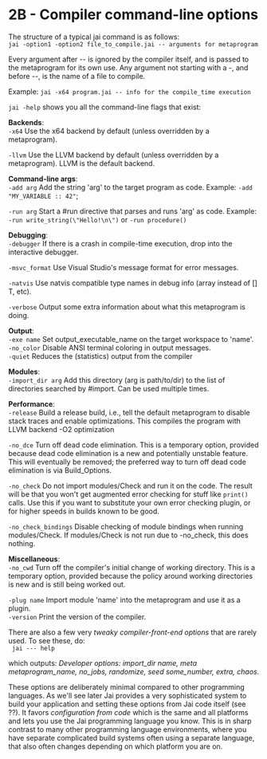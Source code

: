 # 2B - Compiler command-line options

The structure of a typical jai command is as follows:  
`jai -option1 -option2 file_to_compile.jai -- arguments for metaprogram`

Every argument after -- is ignored by the compiler itself, and is passed to the metaprogram for its own use. Any argument not starting with a -, and before --, is the name of a file to compile.

Example:     `jai -x64 program.jai -- info for the compile_time execution` 

`jai -help` shows you all the command-line flags that exist:

**Backends**:  
 `-x64`              Use the x64 backend by default (unless overridden by a metaprogram).

 `-llvm`             Use the LLVM backend by default (unless overridden by a metaprogram).
                     LLVM is the default backend.

**Command-line args**:  
 `-add arg`          Add the string 'arg' to the target program as code.
                     Example: `-add "MY_VARIABLE :: 42"`;
                     
 `-run arg`          Start a #run directive that parses and runs 'arg' as code.
                     Example: `-run write_string(\"Hello!\n\")` or `-run procedure()`
                   
**Debugging**:  
 `-debugger`         If there is a crash in compile-time execution, drop into the interactive debugger.

 `-msvc_format`      Use Visual Studio's message format for error messages.

 `-natvis`           Use natvis compatible type names in debug info (array<T> instead of [] T, etc).

 `-verbose`          Output some extra information about what this metaprogram is doing.

**Output**:  
 `-exe name`         Set output_executable_name on the target workspace to 'name'.  
 `-no_color`         Disable ANSI terminal coloring in output messages.    
 `-quiet`            Reduces the (statistics) output from the compiler 

**Modules**:  
 `-import_dir arg`   Add this directory (arg is path/to/dir) to the list of directories searched by #import. Can be used multiple times.

**Performance**:  
 `-release`          Build a release build, i.e., tell the default metaprogram to disable stack traces and enable optimizations. This compiles the program with LLVM backend -O2 optimization

 `-no_dce`     Turn off dead code elimination. This is a temporary option, provided because dead code elimination is a new and potentially unstable feature. This will eventually be removed; the preferred way to turn off dead code elimination is via Build_Options.

 `-no_check`         Do not import modules/Check and run it on the code. The result will be that you won't get augmented error checking for stuff like `print()` calls. Use this if you want to substitute your own error checking plugin, or for higher speeds in builds known to be good.

 `-no_check_bindings`  	Disable checking of module bindings when running modules/Check. If modules/Check is not run due to -no_check, this does nothing.

**Miscellaneous**:  
 `-no_cwd`           Turn off the compiler's initial change of working directory. This is a temporary option, provided because the policy around working directories is new and is still being worked out.

 `-plug name`        Import module 'name' into the metaprogram and use it as a plugin.  
 `-version`          Print the version of the compiler.  

There are also a few very _tweaky compiler-front-end options_ that are rarely used. To see these, do:  
           ` jai --- help`

which outputs:
_Developer options: import_dir name, meta metaprogram_name, no_jobs, randomize, seed some_number, extra, chaos._

These options are deliberately minimal compared to other programming languages. As we'll see later Jai provides a very sophisticated system to build your application and setting these options from Jai code itself (see ??). It favors _configuration from code_ which is the same and all platforms and lets you use the Jai programming language you know. This is in sharp contrast to many other programming language environments, where you have separate complicated build systems often using a separate language, that also often changes depending on which platform you are on.